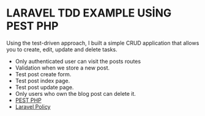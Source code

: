 
# LARAVEL TDD EXAMPLE USİNG PEST PHP

Using the test-driven approach, I built a simple CRUD application that allows you to create, edit, update and delete tasks.

- Only authenticated user can visit the posts routes
- Validation when we store a new post.
- Test post create form.
- Test post index page.
- Test post update page.
- Only users who own the blog post can delete it.
- [PEST PHP](https://pestphp.com/)
- [Laravel Policy](https://laravel.com/docs/9.x/authorization#policy-responses)
